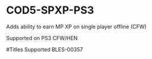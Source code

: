 # COD5-SPXP-PS3
Adds ability to earn MP XP on single player offline (CFW)

Supported on PS3 CFW/HEN

#Titles Supported
BLES-00357
